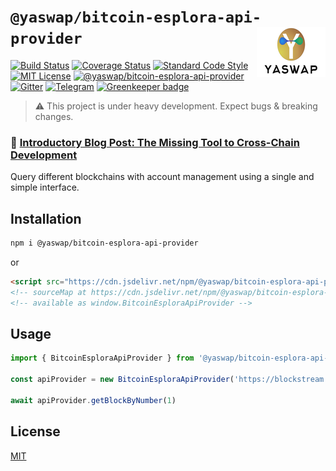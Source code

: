 # `@yaswap/bitcoin-esplora-api-provider` <img align="right" src="https://raw.githubusercontent.com/yaswap/chainabstractionlayer/master/yaswap-logo.png" height="80px" />

[![Build Status](https://travis-ci.com/liquality/chainabstractionlayer.svg?branch=master)](https://travis-ci.com/liquality/chainabstractionlayer)
[![Coverage Status](https://coveralls.io/repos/github/liquality/chainabstractionlayer/badge.svg?branch=master)](https://coveralls.io/github/liquality/chainabstractionlayer?branch=master)
[![Standard Code Style](https://img.shields.io/badge/codestyle-standard-brightgreen.svg)](https://github.com/standard/standard)
[![MIT License](https://img.shields.io/badge/license-MIT-brightgreen.svg)](../../LICENSE.md)
[![@yaswap/bitcoin-esplora-api-provider](https://img.shields.io/npm/dt/@yaswap/bitcoin-esplora-api-provider.svg)](https://npmjs.com/package/@yaswap/bitcoin-esplora-api-provider)
[![Gitter](https://img.shields.io/gitter/room/liquality/Lobby.svg)](https://gitter.im/liquality/Lobby?source=orgpage)
[![Telegram](https://img.shields.io/badge/chat-on%20telegram-blue.svg)](https://t.me/Liquality) [![Greenkeeper badge](https://badges.greenkeeper.io/liquality/chainabstractionlayer.svg)](https://greenkeeper.io/)

> :warning: This project is under heavy development. Expect bugs & breaking changes.

### :pencil: [Introductory Blog Post: The Missing Tool to Cross-Chain Development](https://medium.com/liquality/the-missing-tool-to-cross-chain-development-2ebfe898efa1)

Query different blockchains with account management using a single and simple interface.

## Installation

```bash
npm i @yaswap/bitcoin-esplora-api-provider
```

or

```html
<script src="https://cdn.jsdelivr.net/npm/@yaswap/bitcoin-esplora-api-provider@0.2.3/dist/bitcoin-esplora-api-provider.min.js"></script>
<!-- sourceMap at https://cdn.jsdelivr.net/npm/@yaswap/bitcoin-esplora-api-provider@0.2.3/dist/bitcoin-esplora-api-provider.min.js.map -->
<!-- available as window.BitcoinEsploraApiProvider -->
```

## Usage

```js
import { BitcoinEsploraApiProvider } from '@yaswap/bitcoin-esplora-api-provider'

const apiProvider = new BitcoinEsploraApiProvider('https://blockstream.info/testnet/api')

await apiProvider.getBlockByNumber(1)
```

## License

[MIT](../../LICENSE.md)
